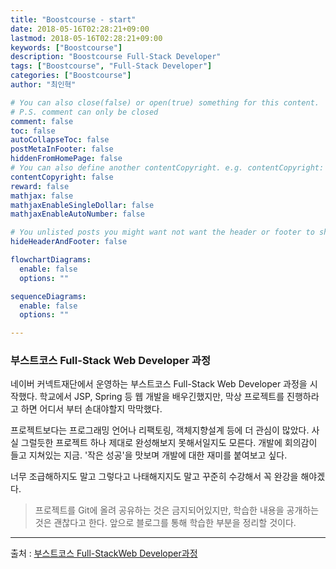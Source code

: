 ```yaml
---
title: "Boostcourse - start"
date: 2018-05-16T02:28:21+09:00
lastmod: 2018-05-16T02:28:21+09:00
keywords: ["Boostcourse"]
description: "Boostcourse Full-Stack Developer"
tags: ["Boostcourse", "Full-Stack Developer"]
categories: ["Boostcourse"]
author: "최인혁"

# You can also close(false) or open(true) something for this content.
# P.S. comment can only be closed
comment: false
toc: false
autoCollapseToc: false
postMetaInFooter: false
hiddenFromHomePage: false
# You can also define another contentCopyright. e.g. contentCopyright: "This is another copyright."
contentCopyright: false
reward: false
mathjax: false
mathjaxEnableSingleDollar: false
mathjaxEnableAutoNumber: false

# You unlisted posts you might want not want the header or footer to show
hideHeaderAndFooter: false

flowchartDiagrams:
  enable: false
  options: ""

sequenceDiagrams: 
  enable: false
  options: ""

---
```


<!--more-->

###  부스트코스  Full-Stack Web Developer 과정

네이버 커넥트재단에서 운영하는 부스트코스 Full-Stack Web Developer 과정을 시작했다. 학교에서 JSP, Spring 등 웹 개발을 배우긴했지만, 막상 프로젝트를 진행하라고 하면 어디서 부터 손대야할지 막막했다. 

프로젝트보다는 프로그래밍 언어나 리팩토링, 객체지향설계 등에 더 관심이 많았다. 사실 그럴듯한 프로젝트 하나 제대로 완성해보지 못해서일지도 모른다. 개발에 회의감이 들고 지쳐있는 지금. '작은 성공'을 맛보며 개발에 대한 재미를 붙여보고 싶다.

너무 조급해하지도 말고 그렇다고 나태해지지도 말고 꾸준히 수강해서 꼭 완강을 해야겠다.

> 프로젝트를 Git에 올려 공유하는 것은 금지되어있지만, 학습한 내용을 공개하는것은 괜찮다고 한다. 앞으로 블로그를 통해 학습한 부분을 정리할 것이다.

------

출처 : [부스트코스 Full-StackWeb Developer과정](http://www.edwith.org/boostcourse-web)

